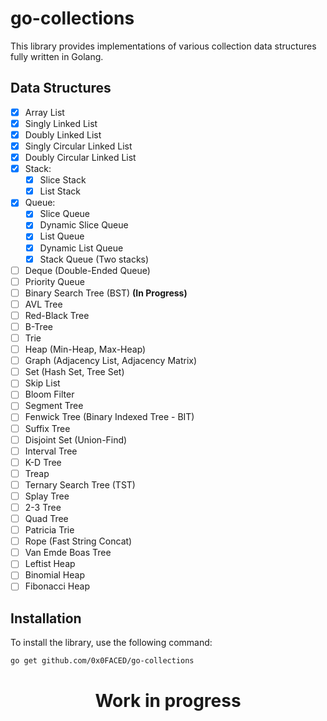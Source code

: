 # go-collections

This library provides implementations of various collection data structures fully written in Golang.

## Data Structures

- [x] Array List
- [x] Singly Linked List
- [x] Doubly Linked List
- [x] Singly Circular Linked List
- [x] Doubly Circular Linked List
- [x] Stack:
    - [x] Slice Stack
    - [x] List Stack
- [x] Queue:
    - [x] Slice Queue
    - [x] Dynamic Slice Queue
    - [x] List Queue
    - [x] Dynamic List Queue
    - [x] Stack Queue (Two stacks)
- [ ] Deque (Double-Ended Queue)
- [ ] Priority Queue
- [ ] Binary Search Tree (BST) **(In Progress)**
- [ ] AVL Tree
- [ ] Red-Black Tree
- [ ] B-Tree
- [ ] Trie
- [ ] Heap (Min-Heap, Max-Heap)
- [ ] Graph (Adjacency List, Adjacency Matrix)
- [ ] Set (Hash Set, Tree Set)
- [ ] Skip List
- [ ] Bloom Filter
- [ ] Segment Tree
- [ ] Fenwick Tree (Binary Indexed Tree - BIT)
- [ ] Suffix Tree
- [ ] Disjoint Set (Union-Find)
- [ ] Interval Tree
- [ ] K-D Tree
- [ ] Treap
- [ ] Ternary Search Tree (TST)
- [ ] Splay Tree
- [ ] 2-3 Tree
- [ ] Quad Tree
- [ ] Patricia Trie
- [ ] Rope (Fast String Concat)
- [ ] Van Emde Boas Tree
- [ ] Leftist Heap
- [ ] Binomial Heap
- [ ] Fibonacci Heap

## Installation

To install the library, use the following command:

```sh
go get github.com/0x0FACED/go-collections
```

<h1>
  <p align="center">
<strong>Work in progress</strong><br/>
</h1>
